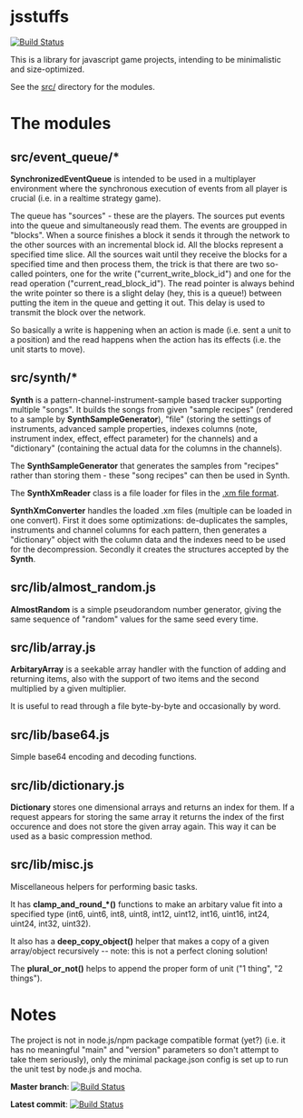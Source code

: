 jsstuffs
========

[![Build Status](https://travis-ci.org/gheja/jsstuffs.png?branch=master)](https://travis-ci.org/gheja/jsstuffs)

This is a library for javascript game projects, intending to be
minimalistic and size-optimized.

See the [src/](src/) directory for the modules.


The modules
===========

src/event_queue/*
-----------------

**SynchronizedEventQueue** is intended to be used in a multiplayer
environment where the synchronous execution of events from all player is
crucial (i.e. in a realtime strategy game).

The queue has "sources" - these are the players. The sources put events
into the queue and simultaneously read them. The events are groupped in
"blocks". When a source finishes a block it sends it through the network
to the other sources with an incremental block id. All the blocks
represent a specified time slice. All the sources wait until they
receive the blocks for a specified time and then process them, the trick
is that there are two so-called pointers, one for the write
("current_write_block_id") and one for the read operation
("current_read_block_id"). The read pointer is always behind the write
pointer so there is a slight delay (hey, this is a queue!) between
putting the item in the queue and getting it out. This delay is used to
transmit the block over the network.

So basically a write is happening when an action is made (i.e. sent a
unit to a position) and the read happens when the action has its effects
(i.e. the unit starts to move).


src/synth/*
-----------

**Synth** is a pattern-channel-instrument-sample based tracker
supporting multiple "songs". It builds the songs from given "sample
recipes" (rendered to a sample by **SynthSampleGenerator**), "file"
(storing the settings of instruments, advanced sample properties,
indexes columns (note, instrument index, effect, effect parameter) for
the channels) and a "dictionary" (containing the actual data for the
columns in the channels).

The **SynthSampleGenerator** that generates the samples from "recipes"
rather than storing them - these "song recipes" can then be used in
Synth.

The **SynthXmReader** class is a file loader for files in the
[.xm file format](https://en.wikipedia.org/wiki/XM_%28file_format%29).

**SynthXmConverter** handles the loaded .xm files (multiple can be
loaded in one convert). First it does some optimizations: de-duplicates
the samples, instruments and channel columns for each pattern, then
generates a "dictionary" object with the column data and the indexes
need to be used for the decompression. Secondly it creates the
structures accepted by the **Synth**.


src/lib/almost_random.js
------------------------

**AlmostRandom** is a simple pseudorandom number generator, giving the
same sequence of "random" values for the same seed every time.


src/lib/array.js
----------------

**ArbitaryArray** is a seekable array handler with the function of
adding and returning items, also with the support of two items and the
second multiplied by a given multiplier.

It is useful to read through a file byte-by-byte and occasionally by word.

src/lib/base64.js
-----------------

Simple base64 encoding and decoding functions.


src/lib/dictionary.js
---------------------

**Dictionary** stores one dimensional arrays and returns an index for
them. If a request appears for storing the same array it returns the
index of the first occurence and does not store the given array again.
This way it can be used as a basic compression method.


src/lib/misc.js
---------------

Miscellaneous helpers for performing basic tasks.

It has **clamp_and_round_*()** functions to make an arbitary value fit
into a specified type (int6, uint6, int8, uint8, int12, uint12, int16,
uint16, int24, uint24, int32, uint32).

It also has a **deep_copy_object()** helper that makes a copy of a given
array/object recursively -- note: this is not a perfect cloning
solution!

The **plural_or_not()** helps to append the proper form of unit ("1
thing", "2 things").


Notes
=====

The project is not in node.js/npm package compatible format (yet?) (i.e.
it has no meaningful "main" and "version" parameters so don't attempt to
take them seriously), only the minimal package.json config is set up to
run the unit test by node.js and mocha.

**Master branch**: [![Build Status](https://travis-ci.org/gheja/jsstuffs.png?branch=master)](https://travis-ci.org/gheja/jsstuffs)

**Latest commit**: [![Build Status](https://travis-ci.org/gheja/jsstuffs.png)](https://travis-ci.org/gheja/jsstuffs)
